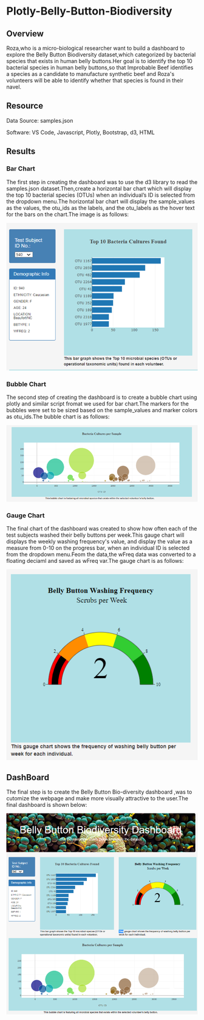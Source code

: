 # Plotly-Belly-Button-Biodiversity

## Overview

Roza,who is a micro-biological researcher want to build a dashboard to explore the Belly Button Biodiversity dataset,which categorized by bacterial species that exists in human belly buttons.Her goal is to identify the top 10 bacterial species in human belly buttons,so that Improbable Beef identifies a species as a candidate to manufacture synthetic beef and Roza's volunteers will be able to identify whether that species is found in their navel.

## Resource

Data Source: samples.json

Software: VS Code, Javascript, Plotly, Bootstrap, d3, HTML

## Results

### Bar Chart

The first step in creating the dashboard was to use the d3 library to read the samples.json dataset.Then,create a horizontal bar chart which will display the top 10 bacterial species (OTUs) when an individual’s ID is selected from the dropdown menu.The horizontal bar chart will display the sample_values as the values, the otu_ids as the labels, and the otu_labels as the hover text for the bars on the chart.The image is as follows:

![](https://github.com/akthersr/Plotly-Belly-Button-Biodiversity/blob/main/bar%20chart.png)

### Bubble Chart

The second step of creating the dashboard is to create a bubble chart using plotly and similar script fromat we used for bar chart.The markers for the bubbles were set to be sized based on the sample_values and marker colors as otu_ids.The bubble chart is as follows:

![](https://github.com/akthersr/Plotly-Belly-Button-Biodiversity/blob/main/Resources/bubble%20chart.png)

### Gauge Chart

The final chart of the dashboard was created to show how often each of the test subjects washed their belly buttons per week.This gauge chart will displays the weekly washing frequency's value, and display the value as a measure from 0-10 on the progress bar, when an individual ID is selected from the dropdown menu.Feom the data,the wFreq data was converted to a floating deciaml and saved as wFreq var.The gauge chart is as follows:

![](https://github.com/akthersr/Plotly-Belly-Button-Biodiversity/blob/main/Resources/gauge%20.png)


## DashBoard

The final step is to create the Belly Button Bio-diversity dashboard ,was to cutomize the webpage and make more visually attractive to the user.The final dashboard is shown below:

![](https://github.com/akthersr/Plotly-Belly-Button-Biodiversity/blob/main/final.png)
